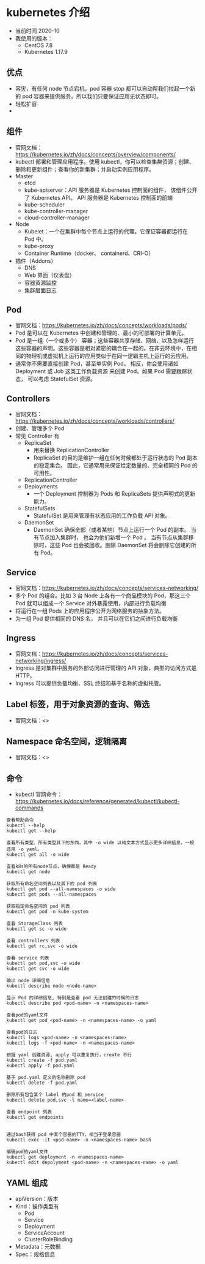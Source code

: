  
 
# kubernetes 介绍

- 当前时间 2020-10
- 我使用的版本：
    - CentOS 7.8
    - Kubernetes 1.17.9

## 优点

- 容灾，有任何 node 节点宕机，pod 容器 stop 都可以自动帮我们拉起一个新的 pod 容器来提供服务。所以我们只要保证应用无状态即可。
- 轻松扩容
- 


## 组件

- 官网文档：<https://kubernetes.io/zh/docs/concepts/overview/components/>
- kubectl 部署和管理应用程序。使用 kubectl，你可以检查集群资源；创建、删除和更新组件；查看你的新集群；并启动实例应用程序。
- Master
    - etcd
    - kube-apiserver：API 服务器是 Kubernetes 控制面的组件， 该组件公开了 Kubernetes API。 API 服务器是 Kubernetes 控制面的前端
    - kube-scheduler
    - kube-controller-manager
    - cloud-controller-manager
- Node
    - Kubelet：一个在集群中每个节点上运行的代理。它保证容器都运行在 Pod 中。
    - kube-proxy
    - Container Runtime（docker、 containerd、CRI-O）
- 插件（Addons）
    - DNS
    - Web 界面（仪表盘）
    - 容器资源监控
    - 集群层面日志


## Pod

- 官网文档：<https://kubernetes.io/zh/docs/concepts/workloads/pods/>
- Pod 是可以在 Kubernetes 中创建和管理的、最小的可部署的计算单元。
- Pod 是一组（一个或多个） 容器；这些容器共享存储、网络、以及怎样运行这些容器的声明。这些容器是相对紧密的耦合在一起的。在非云环境中，在相同的物理机或虚拟机上运行的应用类似于在同一逻辑主机上运行的云应用。
- 通常你不需要直接创建 Pod，甚至单实例 Pod。 相反，你会使用诸如 Deployment 或 Job 这类工作负载资源 来创建 Pod。如果 Pod 需要跟踪状态， 可以考虑 StatefulSet 资源。

## Controllers

- 官网文档：<https://kubernetes.io/zh/docs/concepts/workloads/controllers/>
- 创建、管理多个 Pod
- 常见 Controller 有
    - ReplicaSet
        - 用来替换 ReplicationController
        - ReplicaSet 的目的是维护一组在任何时候都处于运行状态的 Pod 副本的稳定集合。 因此，它通常用来保证给定数量的、完全相同的 Pod 的可用性。
    - ReplicationController
    - Deployments
        - 一个 Deployment 控制器为 Pods 和 ReplicaSets 提供声明式的更新能力。
    - StatefulSets
        - StatefulSet 是用来管理有状态应用的工作负载 API 对象。
    - DaemonSet
        - DaemonSet 确保全部（或者某些）节点上运行一个 Pod 的副本。 当有节点加入集群时， 也会为他们新增一个 Pod 。 当有节点从集群移除时，这些 Pod 也会被回收。删除 DaemonSet 将会删除它创建的所有 Pod。

## Service

- 官网文档：<https://kubernetes.io/zh/docs/concepts/services-networking/>
- 多个 Pod 的组合。比如 3 台 Node 上各有一个商品模块的 Pod，那这三个 Pod 就可以组成一个 Service 对外暴露使用，内部进行负载均衡
- 将运行在一组 Pods 上的应用程序公开为网络服务的抽象方法。
- 为一组 Pod 提供相同的 DNS 名， 并且可以在它们之间进行负载均衡

## Ingress

- 官网文档：<https://kubernetes.io/zh/docs/concepts/services-networking/ingress/>
- Ingress 是对集群中服务的外部访问进行管理的 API 对象，典型的访问方式是 HTTP。
- Ingress 可以提供负载均衡、SSL 终结和基于名称的虚拟托管。

## Label 标签，用于对象资源的查询、筛选

- 官网文档：<>

## Namespace 命名空间，逻辑隔离

- 官网文档：<>


## 命令

- kubectl 官网命令：<https://kubernetes.io/docs/reference/generated/kubectl/kubectl-commands>

```
查看帮助命令
kubectl --help
kubectl get --help

查看所有类型、所有类型其下的东西，其中 -o wide 以纯文本方式显示更多详细信息，一般还用 -o yaml。
kubectl get all -o wide

查看k8s的所有node节点，确保都是 Ready
kubectl get node

获取所有命名空间列表以及其下的 pod 列表
kubectl get pod --all-namespaces -o wide
kubectl get pods --all-namespaces

获取指定命名空间的 pod 列表
kubectl get pod -n kube-system

查看 StorageClass 列表
kubectl get sc -o wide

查看 controllers 列表
kubectl get rc,svc -o wide

查看 service 列表
kubectl get pod,svc -o wide
kubectl get svc -o wide

输出 node 详细信息
kubectl describe node <node-name>

显示 Pod 的详细信息, 特别是查看 pod 无法创建的时候的日志
kubectl describe pod <pod-name> -n <namespaces-name>

查看pod的yaml文件
kubectl get pod <pod-name> -n <namespaces-name> -o yaml

查看pod的日志
kubectl logs <pod-name> -n <namespaces-name>
kubectl logs -f <pod-name> -n <namespaces-name>

根据 yaml 创建资源, apply 可以重复执行，create 不行
kubectl create -f pod.yaml
kubectl apply -f pod.yaml

基于 pod.yaml 定义的名称删除 pod
kubectl delete -f pod.yaml

删除所有包含某个 label 的pod 和 service
kubectl delete pod,svc -l name=<label-name>

查看 endpoint 列表
kubectl get endpoints


通过bash获得 pod 中某个容器的TTY，相当于登录容器
kubectl exec -it <pod-name> -n <namespaces-name> bash

编辑pod的yaml文件
kubectl get deployment -n <namespaces-name>
kubectl edit depolyment <pod-name> -n <namespaces-name> -o yaml

```

## YAML 组成

- apiVersion：版本
- Kind：操作类型有
    - Pod
    - Service
    - Deployment
    - ServiceAccount
    - ClusterRoleBinding
- Metadata：元数据
- Spec：规格信息
























